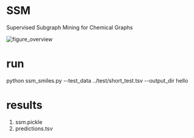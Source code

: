 # SSM
Supervised Subgraph Mining for Chemical Graphs

![figure_overview](https://user-images.githubusercontent.com/25650482/201132237-31a1bc7b-9292-479e-91b1-385f6368a31d.JPG)


# run
python ssm_smiles.py --test_data ../test/short_test.tsv --output_dir hello

# results
1. ssm.pickle
2. predictions.tsv
